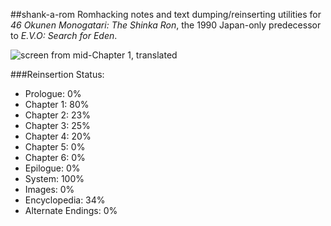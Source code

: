 ##shank-a-rom
Romhacking notes and text dumping/reinserting utilities for *46 Okunen Monogatari: The Shinka Ron*, the 1990 Japan-only predecessor to *E.V.O: Search for Eden*. 

![screen from mid-Chapter 1, translated](https://raw.githubusercontent.com/hollowaytape/shank-a-rom/master/img/evidence_02.png)

###Reinsertion Status:
* Prologue: 0%
* Chapter 1: 80%
* Chapter 2: 23%
* Chapter 3: 25%
* Chapter 4: 20%
* Chapter 5: 0%
* Chapter 6: 0%
* Epilogue: 0%
* System: 100%
* Images: 0%
* Encyclopedia: 34%
* Alternate Endings: 0%
